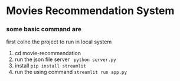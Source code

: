 # Movies Recommendation System
 
 ### some basic command are
 first colne the project to run in local system 
 
1. cd movie-recommendation
2. run the json file server <code> python server.py</code>
3. install <code>pip install streamlit </code>
4. run the using command <code>streamlit run app.py </code>
